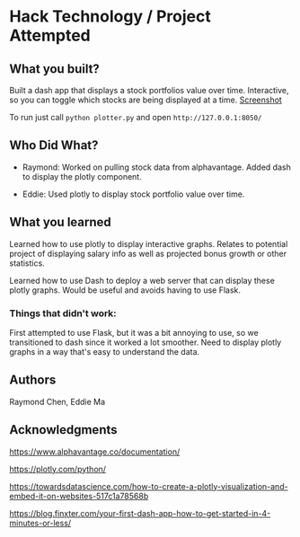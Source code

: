 # Hack Technology / Project Attempted


## What you built? 

Built a dash app that displays a stock portfolios value over time.  Interactive, so you can toggle which stocks are being displayed at a time.
[Screenshot](Screenshots/Dashly.png)

To run just call `python plotter.py` and open `http://127.0.0.1:8050/`

## Who Did What?

* Raymond: Worked on pulling stock data from alphavantage.  Added dash to display the plotly component.

* Eddie: Used plotly to display stock portfolio value over time.

## What you learned

Learned how to use plotly to display interactive graphs.  Relates to potential project of displaying salary info as well as projected bonus growth or other statistics.

Learned how to use Dash to deploy a web server that can display these plotly graphs.  Would be useful and avoids having to use Flask.

### Things that didn't work:

First attempted to use Flask, but it was a bit annoying to use, so we transitioned to dash since it worked a lot smoother.  Need to display plotly graphs in a way that's easy to understand the data.

## Authors

Raymond Chen, Eddie Ma

## Acknowledgments

https://www.alphavantage.co/documentation/

https://plotly.com/python/

https://towardsdatascience.com/how-to-create-a-plotly-visualization-and-embed-it-on-websites-517c1a78568b

https://blog.finxter.com/your-first-dash-app-how-to-get-started-in-4-minutes-or-less/